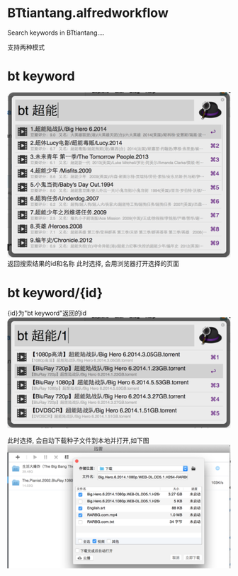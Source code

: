 # BTtiantang.alfredworkflow
Search keywords in BTtiantang....

支持两种模式
# bt keyword
![Alt text](img/id.png)
返回搜索结果的id和名称
此时选择, 会用浏览器打开选择的页面


# bt keyword/{id}
{id}为"bt keyword"返回的id
![Alt text](img/link.png)


此时选择, 会自动下载种子文件到本地并打开,如下图
![Alt text](img/download.png)